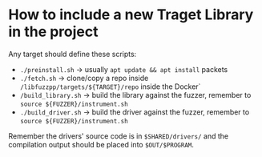 # How to include a new Traget Library in the project

Any target should define these scripts:

- `./preinstall.sh` -> usually `apt update && apt install` packets
- `./fetch.sh` -> clone/copy a repo inside `/libfuzzpp/targets/${TARGET}/repo` inside the Docker`
- `/build_library.sh` -> build the library against the fuzzer, remember to `source ${FUZZER}/instrument.sh`
- `./build_driver.sh` -> build the driver against the fuzzer, remember to `source ${FUZZER}/instrument.sh`

Remember the drivers' source code is in `$SHARED/drivers/` and the compilation output should be placed into `$OUT/$PROGRAM`.